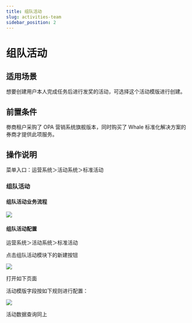 ```yaml
---
title: 组队活动
slug: activities-team
sidebar_position: 2
---
```



# 组队活动

## 适用场景

想要创建用户本人完成任务后进行发奖的活动，可选择这个活动模版进行创建。

## 前置条件

劵商租户采购了 OPA 营销系统旗舰版本，同时购买了 Whale 标准化解决方案的券商才提供此项服务。

## 操作说明

菜单入口：运营系统＞活动系统＞标准活动

### 组队活动

#### 组队活动业务流程

<img src="/assets/AoL3bqEEEohj78xtxW6co5aenoe.jpeg" src-width="2274" src-height="434" align="center"/>

#### 组队活动配置

运营系统＞活动系统＞标准活动

点击组队活动模块下的新建按钮

<img src="/assets/UcewbJVqro6RnBxinbKcvPJNnyc.png" src-width="2936" src-height="356" align="center"/>

打开如下页面

活动模版字段按如下规则进行配置：

<img src="/assets/ZNQXbhaanoYTRJxNXQGcCKVnnbg.png" src-width="2522" src-height="1620" align="center"/>

活动数据查询同上

